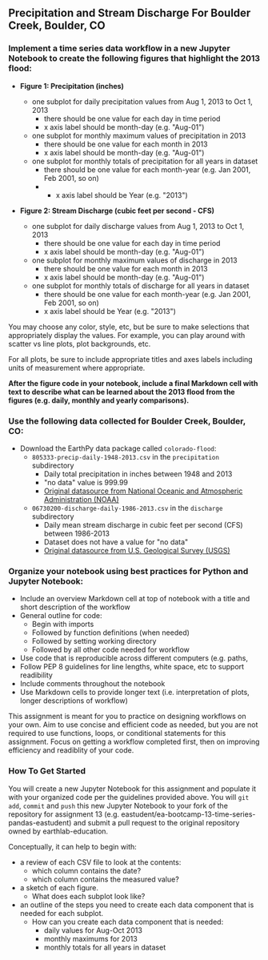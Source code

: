 ## Precipitation and Stream Discharge For Boulder Creek, Boulder, CO

### Implement a time series data workflow in a new Jupyter Notebook to create the following figures that highlight the 2013 flood:

* **Figure 1: Precipitation (inches)**
    * one subplot for daily precipitation values from Aug 1, 2013 to Oct 1, 2013
        * there should be one value for each day in time period
        * x axis label should be month-day (e.g. "Aug-01")
    * one subplot for monthly maximum values of precipitation in 2013
        * there should be one value for each month in 2013
        * x axis label should be month-day (e.g. "Aug-01")
    * one subplot for monthly totals of precipitation for all years in dataset
        * there should be one value for each month-year (e.g. Jan 2001, Feb 2001, so on)
        * * x axis label should be Year (e.g. "2013")
        
* **Figure 2: Stream Discharge (cubic feet per second - CFS)**
    * one subplot for daily discharge values from Aug 1, 2013 to Oct 1, 2013
        * there should be one value for each day in time period
        * x axis label should be month-day (e.g. "Aug-01")
    * one subplot for monthly maximum values of discharge in 2013
        * there should be one value for each month in 2013
        * x axis label should be month-day (e.g. "Aug-01")
    * one subplot for monthly totals of discharge for all years in dataset
        * there should be one value for each month-year (e.g. Jan 2001, Feb 2001, so on)
        * x axis label should be Year (e.g. "2013")

You may choose any color, style, etc, but be sure to make selections that appropriately display the values. For example, you can play around with scatter vs line plots, plot backgrounds, etc. 

For all plots, be sure to include appropriate titles and axes labels including units of measurement where appropriate. 

**After the figure code in your notebook, include a final Markdown cell with text to describe what can be learned about the 2013 flood from the figures (e.g. daily, monthly and yearly comparisons).**   


### Use the following data collected for Boulder Creek, Boulder, CO:

* Download the EarthPy data package called `colorado-flood`: 
    * `805333-precip-daily-1948-2013.csv` in the `precipitation` subdirectory
        * Daily total precipitation in inches between 1948 and 2013
        * "no data" value is 999.99
        * [Original datasource from National Oceanic and Atmospheric Administration (NOAA)](https://www.ncdc.noaa.gov/cdo-web/search)
    * `06730200-discharge-daily-1986-2013.csv` in the `discharge` subdirectory
        * Daily mean stream discharge in cubic feet per second (CFS) between 1986-2013 
        * Dataset does not have a value for "no data"
        * [Original datasource from U.S. Geological Survey (USGS)](http://waterdata.usgs.gov/nwis/dv?cb_00060=on&format=html&site_no=06730200&referred_module=sw&period=&begin_date=1986-10-01&end_date=2013-12-31)


### Organize your notebook using best practices for Python and Jupyter Notebook:

* Include an overview Markdown cell at top of notebook with a title and short description of the workflow
* General outline for code:
    * Begin with imports
    * Followed by function definitions (when needed)
    * Followed by setting working directory
    * Followed by all other code needed for workflow
* Use code that is reproducible across different computers (e.g. paths, 
* Follow PEP 8 guidelines for line lengths, white space, etc to support readibility
* Include comments throughout the notebook 
* Use Markdown cells to provide longer text (i.e. interpretation of plots, longer descriptions of workflow)

This assignment is meant for you to practice on designing workflows on your own. Aim to use concise and efficient code as needed, but you are not required to use functions, loops, or conditional statements for this assignment. Focus on getting a workflow completed first, then on improving efficiency and readiblity of your code.

### How To Get Started

You will create a new Jupyter Notebook for this assignment and populate it with your organized code per the guidelines provided above. You will `git add`, `commit` and `push` this new Jupyter Notebook to your fork of the repository for assignment 13 (e.g. eastudent/ea-bootcamp-13-time-series-pandas-eastudent) and submit a pull request to the original repository owned by earthlab-education. 

Conceptually, it can help to begin with:
* a review of each CSV file to look at the contents: 
   * which column contains the date?
   * which column contains the measured value?
* a sketch of each figure.  
    * What does each subplot look like?
* an outline of the steps you need to create each data component that is needed for each subplot. 
    * How can you create each data component that is needed:
        * daily values for Aug-Oct 2013
        * monthly maximums for 2013
        * monthly totals for all years in dataset
